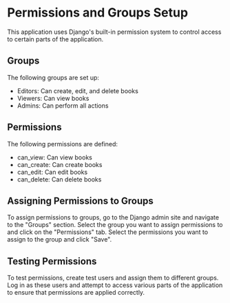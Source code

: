 # Permissions and Groups Setup

This application uses Django's built-in permission system to control access to certain parts of the application.

## Groups

The following groups are set up:

* Editors: Can create, edit, and delete books
* Viewers: Can view books
* Admins: Can perform all actions

## Permissions

The following permissions are defined:

* can_view: Can view books
* can_create: Can create books
* can_edit: Can edit books
* can_delete: Can delete books

## Assigning Permissions to Groups

To assign permissions to groups, go to the Django admin site and navigate to the "Groups" section. Select the group you want to assign permissions to and click on the "Permissions" tab. Select the permissions you want to assign to the group and click "Save".

## Testing Permissions

To test permissions, create test users and assign them to different groups. Log in as these users and attempt to access various parts of the application to ensure that permissions are applied correctly.